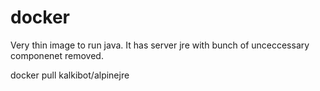 # docker

Very thin image to run java. It has server jre with bunch of unceccessary componenet removed.

docker pull kalkibot/alpinejre
